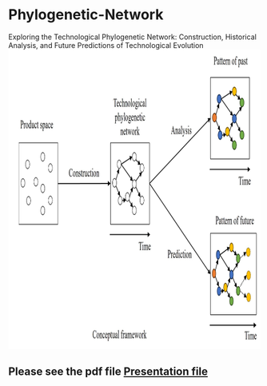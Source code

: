 # Phylogenetic-Network
Exploring the Technological Phylogenetic Network:  Construction, Historical Analysis, and Future Predictions of Technological  Evolution  
<img src="framework.jpg" alt="research flow" width="1300" height="600">
## Please see the pdf file <a href='Dissertation_presentation_heyouwei.pdf'> Presentation file </a>  


